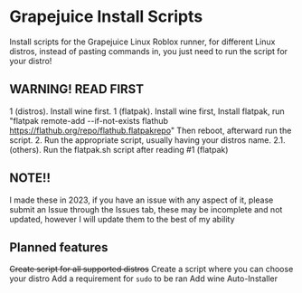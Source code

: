 # Grapejuice Install Scripts
Install scripts for the Grapejuice Linux Roblox runner, for different Linux distros, instead of pasting commands in, you just need to run the script for your distro!

## WARNING! READ FIRST
1 (distros). Install wine first.
1 (flatpak). Install wine first, Install flatpak, run "flatpak remote-add --if-not-exists flathub https://flathub.org/repo/flathub.flatpakrepo" Then reboot, afterward run the script.
2. Run the appropriate script, usually having your distros name.
2.1. (others). Run the flatpak.sh script after reading #1 (flatpak)

## NOTE!!
I made these in 2023, if you have an issue with any aspect of it, please submit an Issue through the Issues tab, these may be incomplete and not updated, however I will update them to the best of my ability

## Planned features
~~Create script for all supported distros~~
Create a script where you can choose your distro
Add a requirement for ``sudo`` to be ran
Add wine Auto-Installer
